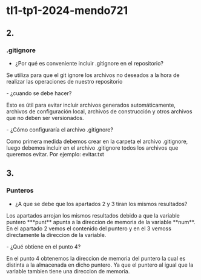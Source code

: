 # tl1-tp1-2024-mendo721

## 2.
### .gitignore
- ¿Por qué es conveniente incluir .gitignore en el repositorio?
<p>
 Se utiliza para que el git ignore los archivos no deseados a la hora de realizar las operaciones de nuestro repositorio 
</p>
- ¿cuando se debe hacer?
<p>
Esto es útil para evitar incluir archivos generados automáticamente, archivos de configuración local, archivos de construcción y otros archivos que no deben ser versionados.
</p>
- ¿Cómo configuraría el archivo .gitignore?
<p>
Como primera medida debemos crear en la carpeta el archivo .gitignore, luego debemos incluir en el archivo .gitignore todos los archivos que queremos evitar. Por ejemplo: evitar.txt
</p>

## 3. 
### Punteros 
- ¿A que se debe que los apartados 2 y 3 tiran los mismos resultados?
<p>
Los apartados arrojan los mismos resultados debido a que la variable puntero ***punt** apunta a la direccion de memoria de la variable **num**. En el apartado 2 vemos el contenido del puntero y en el 3 vemoss directamente la direccion de la variable.
</p>
- ¿Qué obtiene en el punto 4?
<p>
En el punto 4 obtenemos la direccion de memoria del puntero la cual es distinta a la almacenada en dicho puntero. Ya que el puntero al igual que la variable tambien tiene una direccion de memoria.
</p>